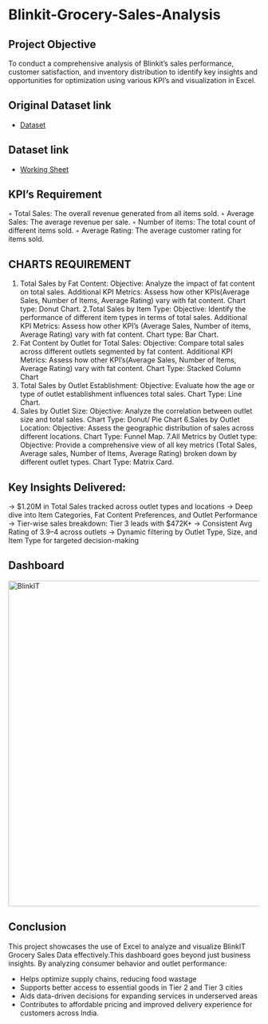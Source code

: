# Blinkit-Grocery-Sales-Analysis
## Project Objective
To conduct a comprehensive analysis of Blinkit’s sales performance, customer satisfaction, and inventory distribution to identify key insights and opportunities for optimization using various KPI’s and visualization in Excel. 

## Original Dataset link
-  <a href= "https://github.com/PRAGATI51115/Blinkit-Grocery-Sales-Analysis/blob/main/BlinkIT%20Grocery%20Data%20Excel%20(1).xlsx"> Dataset</a>
## Dataset link
-  <a href= "https://github.com/PRAGATI51115/Blinkit-Grocery-Sales-Analysis/blob/main/BlinkIT%20Sales%20Data.xlsx"> Working Sheet</a>

## KPI’s Requirement
◦ Total Sales: The overall revenue generated from all items sold.
◦ Average Sales: The average revenue per sale.
◦ Number of items: The total count of different items sold.
◦ Average Rating: The average customer rating for items sold. 

## CHARTS REQUIREMENT
1. Total Sales by Fat Content:
Objective: Analyze the impact of fat content on total sales.
Additional KPI Metrics: Assess how other KPIs(Average Sales, Number of Items, Average Rating) vary with fat content.
Chart type: Donut Chart.
2.Total Sales by Item Type:
Objective: Identify the performance of different item types in terms of total sales.
Additional KPI Metrics: Assess how other KPI’s (Average Sales, Number of items, Average Rating) vary with fat content.
Chart type: Bar Chart.
3. Fat Content by Outlet for Total Sales:
Objective: Compare total sales across different outlets segmented by fat content.
Additional KPI Metrics: Assess how other KPI’s(Average Sales, Number of Items, Average Rating) vary with fat content.
Chart Type: Stacked Column Chart
4. Total Sales by Outlet Establishment:
Objective: Evaluate how the age or type of outlet establishment influences total sales.
Chart Type: Line Chart.
5. Sales by Outlet Size:
Objective: Analyze the correlation between outlet size and total sales.
Chart Type: Donut/ Pie Chart
6.Sales by Outlet Location:
Objective: Assess the geographic distribution of sales across different locations.
Chart Type: Funnel Map.
7.All Metrics by Outlet type:
Objective: Provide a comprehensive view of all key metrics (Total Sales, Average sales, Number of Items, Average Rating) broken down by different outlet types.
Chart Type: Matrix Card.

## Key Insights Delivered:
-> $1.20M in Total Sales tracked across outlet types and locations
-> Deep dive into Item Categories, Fat Content Preferences, and Outlet Performance
-> Tier-wise sales breakdown: Tier 3 leads with $472K+
-> Consistent Avg Rating of 3.9–4 across outlets
-> Dynamic filtering by Outlet Type, Size, and Item Type for targeted decision-making

## Dashboard
<img width="651" alt="BlinkIT" src="https://github.com/user-attachments/assets/92d5fc1f-4dbf-4346-ad11-3c96e6eb0eed" />

## Conclusion
This project showcases the use of Excel to analyze and visualize BlinkIT Grocery Sales Data effectively.This dashboard goes beyond just business insights. By analyzing consumer behavior and outlet performance:
* Helps optimize supply chains, reducing food wastage 
* Supports better access to essential goods in Tier 2 and Tier 3 cities 
* Aids data-driven decisions for expanding services in underserved areas 
* Contributes to affordable pricing and improved delivery experience for customers across India.

